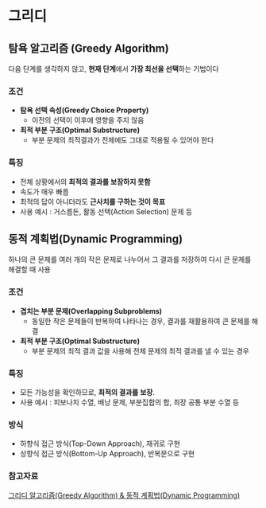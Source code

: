 # 그리디

## 탐욕 알고리즘 (Greedy Algorithm)

다음 단계를 생각하지 않고, **현재 단계**에서 **가장 최선을 선택**하는 기법이다

### **조건**

- **탐욕 선택 속성(Greedy Choice Property)**
    - 이전의 선택이 이후에 영향을 주지 않음
- **최적 부분 구조(Optimal Substructure)**
    - 부분 문제의 최적결과가 전체에도 그대로 적용될 수 있어야 한다

### **특징**

- 전체 상황에서의 **최적의 결과를 보장하지 못함**
- 속도가 매우 빠름
- 최적의 답이 아니더라도 **근사치를 구하는 것이 목표**
- 사용 예시 : 거스름돈, 활동 선택(Action Selection) 문제 등

## **동적 계획법(Dynamic Programming)**

하나의 큰 문제를 여러 개의 작은 문제로 나누어서 그 결과를 저장하여 다시 큰 문제를 해결할 때 사용

### **조건**

- **겹치는 부분 문제(Overlapping Subproblems)**
    - 동일한 작은 문제들이 반복하여 나타나는 경우, 결과를 재활용하여 큰 문제를 해결
- **최적 부분 구조(Optimal Substructure)**
    - 부분 문제의 최적 결과 값을 사용해 전체 문제의 최적 결과를 낼 수 있는 경우

### **특징**

- 모든 가능성을 확인하므로, **최적의 결과를 보장**.
- 사용 예시 : 피보나치 수열, 배낭 문제, 부분집합의 합, 최장 공통 부분 수열 등

### **방식**

- 하향식 접근 방식(Top-Down Approach), 재귀로 구현
- 상향식 접근 방식(Bottom-Up Approach), 반복문으로 구현

### 참고자료

[그리디 알고리즘(Greedy Algorithm) & 동적 계획법(Dynamic Programming)](https://hojunking.tistory.com/66)